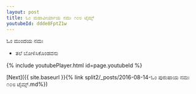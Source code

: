 ```yaml
---
layout: post
title: ಓಂ ಮಹಾವೀರ್ಯಾಯ ನಮಃ ೧೦೮ ಟೈಮ್ಸ್
youtubeId: ddde8FptZ1w
---
```

 
 
 ಓಂ ಮುಂದಯ ನಮಃ  
 
 -  ತಲೆ ಬೋಳಿಸಿಕೊಂಡವನು 
 
  
 
  
 
 
 
 
 
 


{% include youtubePlayer.html id=page.youtubeId %}
 
[Next]({{ site.baseurl }}{% link  split2/_posts/2016-08-14-ಓಂ ಪುರುಷಾಯ ನಮಃ ೧೦೮ ಟೈಮ್ಸ್.md%})
 
